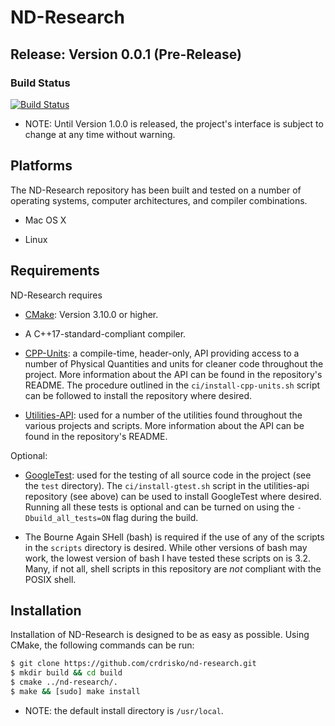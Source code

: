 # ND-Research

## Release: Version 0.0.1 (Pre-Release)

### Build Status

[![Build Status](https://travis-ci.com/crdrisko/ND-Research.svg?branch=master)](https://travis-ci.com/crdrisko/ND-Research)

- NOTE: Until Version 1.0.0 is released, the project's interface is subject to change at any time without warning.

## Platforms

The ND-Research repository has been built and tested on a number of operating systems, computer architectures, and compiler combinations.

- Mac OS X

- Linux

## Requirements

ND-Research requires

- [CMake](https://cmake.org): Version 3.10.0 or higher.

- A C++17-standard-compliant compiler.

- [CPP-Units](https://github.com/crdrisko/cpp-units): a compile-time, header-only, API providing access to a number of Physical Quantities and units for cleaner code throughout the project. More information about the API can be found in the repository's README. The procedure outlined in the `ci/install-cpp-units.sh` script can be followed to install the repository where desired.

- [Utilities-API](https://github.com/crdrisko/utilities-api): used for a number of the utilities found throughout the various projects and scripts. More information about the API can be found in the repository's README.

Optional:

- [GoogleTest](https://github.com/google/googletest): used for the testing of all source code in the project (see the `test` directory). The `ci/install-gtest.sh` script in the utilities-api repository (see above) can be used to install GoogleTest where desired. Running all these tests is optional and can be turned on using the `-Dbuild_all_tests=ON` flag during the build.

- The Bourne Again SHell (bash) is required if the use of any of the scripts in the `scripts` directory is desired. While other versions of bash may work, the lowest version of bash I have tested these scripts on is 3.2. Many, if not all, shell scripts in this repository are *not* compliant with the POSIX shell.

## Installation

Installation of ND-Research is designed to be as easy as possible. Using CMake, the following commands can be run:

```bash
$ git clone https://github.com/crdrisko/nd-research.git
$ mkdir build && cd build
$ cmake ../nd-research/.
$ make && [sudo] make install
```

- NOTE: the default install directory is `/usr/local`.
